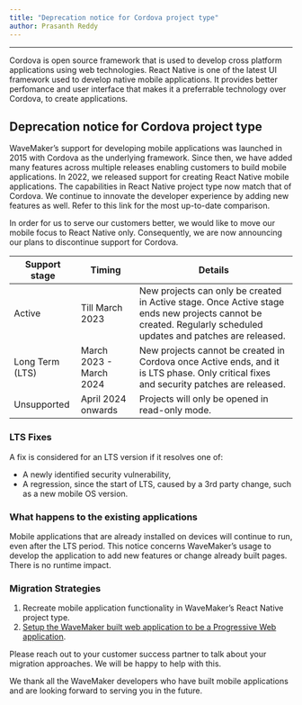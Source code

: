 ```yaml
---
title: "Deprecation notice for Cordova project type"
author: Prasanth Reddy
---
```

---

Cordova is open source framework that is used to develop cross platform applications using web technologies. React Native is one of the latest UI framework used to develop native mobile applications. It provides better perfomance and user interface that makes it a preferrable technology over Cordova, to create applications. 

<!-- truncate -->

## Deprecation notice for Cordova project type

WaveMaker’s support for developing mobile applications was launched in 2015 with Cordova as the underlying framework. Since then, we have added many features across multiple releases enabling customers to build mobile applications. In 2022, we released support for creating React Native mobile applications. The capabilities in React Native project type now match that of Cordova. We continue to innovate the developer experience by adding new features as well. Refer to this link for the most up-to-date comparison.

In order for us to serve our customers better, we would like to move our mobile focus to React Native only. Consequently, we are now announcing our plans to discontinue support for Cordova.

| Support stage | Timing | Details |
| ------ | ------ | ------ |
| Active | Till March 2023 | New projects can only be created in Active stage. Once Active stage ends new projects cannot be created. Regularly scheduled updates and patches are released. |
| Long Term (LTS) | March 2023 - March 2024 | New projects cannot be created in Cordova once Active ends, and it is LTS phase. Only critical fixes and security patches are released. |
| Unsupported | April 2024 onwards | Projects will only be opened in read-only mode. |


### LTS Fixes

A fix is considered for an LTS version if it resolves one of:

* A newly identified security vulnerability,
* A regression, since the start of LTS, caused by a 3rd party change, such as a new mobile OS version.

### What happens to the existing applications

Mobile applications that are already installed on devices will continue to run, even after the LTS period. This notice concerns WaveMaker’s usage to develop the application to add new features or change already built pages. There is no runtime impact.

### Migration Strategies

1. Recreate mobile application functionality in WaveMaker’s React Native project type.
2. [Setup the WaveMaker built web application to be a Progressive Web application](https://www.wavemaker.com/creating-progressive-web-applications-with-wavemaker/).

Please reach out to your customer success partner to talk about your migration approaches. We will be happy to help with this. 

We thank all the WaveMaker developers who have built mobile applications and are looking forward to serving you in the future.
